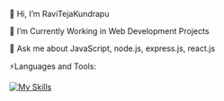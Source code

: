 👋 Hi, I’m RaviTejaKundrapu

👀 I’m Currently Working in Web Development Projects
  
💬 Ask me about JavaScript, node.js, express.js, react.js

⚡Languages and Tools:

[![My Skills](https://skills.thijs.gg/icons?i=html,css,bootstrap,js,sqlite,git,linux,nodejs,express,react,py)](https://skills.thijs.gg)
